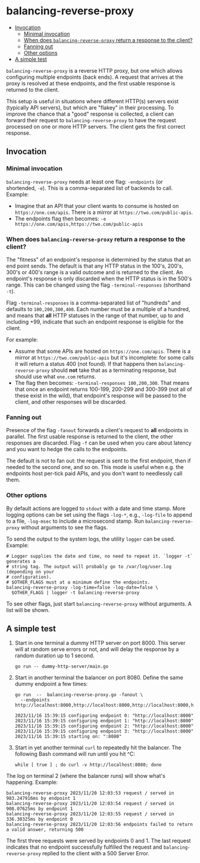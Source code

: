 # balancing-reverse-proxy

<!-- toc -->
- [Invocation](#invocation)
  - [Minimal invocation](#minimal-invocation)
  - [When does <code>balancing-reverse-proxy</code> return a response to the client?](#when-does-balancing-reverse-proxy-return-a-response-to-the-client)
  - [Fanning out](#fanning-out)
  - [Other options](#other-options)
- [A simple test](#a-simple-test)
<!-- /toc -->

`balancing-reverse-proxy` is a reverse HTTP proxy, but one which allows configuring multiple endpoints (back ends). A request that arrives at the proxy is resolved at these endpoints, and the first usable response is returned to the client.

This setup is useful in situations where different HTTP(s) servers exist (typically API servers), but which are "flakey" in their processing. To improve the chance that a "good" response is collected, a client can forward their request to `balancing-reverse-proxy` to have the request processed on one or more  HTTP servers. The client gets the first correct response.

## Invocation

### Minimal invocation

`balancing-reverse-proxy` needs at least one flag: `-endpoints` (or shortended, `-e`). This is a comma-separated list of backends to call. Example: 

- Imagine that an API that your client wants to consume is hosted on `https://one.com/apis`. There is a mirror at `https://two.com/public-apis`.
- The endpoints flag then becomes: `-e https://one.com/apis,https://two.com/public-apis`

### When does `balancing-reverse-proxy` return a response to the client?

The "fitness" of an endpoint's response is determined by the status that an end point sends. The default is that any HTTP status in the 100's, 200's, 300's or 400's range is a valid outcome and is returned to the client. An endpoint's response is only discarded when the HTTP status is in the 500's range. This can be changed using the flag `-terminal-responses` (shorthand `-t`).

Flag `-terminal-responses` is a comma-separated list of "hundreds" and defaults to `100,200,300,400`. Each number must be a multiple of a hundred, and means that **all** HTTP statuses in the range of that number, up to and including +99, indicate that such an endpoint response is eligible for the client.

For example:

- Assume that some APIs are hosted on `https://one.com/apis`. There is a mirror at `https://two.com/public-apis` but it's incomplete: for some calls it will return a status 400 (not found). If that happens then `balancing-reverse-proxy` should **not** take that as a terminating response, but should use what `one.com` returns.
- The flag then becomes: `-terminal-responses 100,200,300`. That means that once an endpoint returns 100-199, 200-299 and 300-399 (not all of these exist in the wild), that endpoint's response will be passed to the client, and other responses will be discarded.

### Fanning out

Presence of the flag `-fanout` forwards a client's request to **all** endpoints in parallel. The first usable response is returned to the client, the other responses are discarded. Flag `-f` can be used when you care about latency and you want to hedge the calls to the endpoints.

The default is not to fan out: the request is sent to the first endpoint, then if needed to the second one, and so on. This mode is useful when e.g. the endpoints host per-tick paid APIs, and you don't want to needlessly call them.

### Other options

By default actions are logged to `stdout` with a date and time stamp. More logging options can be set using the flags `-log-*`, e.g., `-log-file` to append to a file, `-log-msec` to include a microsecond stamp. Run `balancing-reverse-proxy` without arguments to see the flags.

To send the output to the system logs, the utility `logger` can be used. Example:

```shell
# Logger supplies the date and time, no need to repeat it. `logger -t` generates a 
# string tag. The output will probably go to /var/log/user.log (depending on your
# configuration).
# $OTHER_FLAGS must at a minimum define the endpoints.
balancing-reverse-proxy -log-time=false -log-date=false \
  $OTHER_FLAGS | logger -t balancing-reverse-proxy
```

To see other flags, just start `balancing-reverse-proxy` without arguments. A list will be shown.

## A simple test

1. Start in one terminal a dummy HTTP server on port 8000. This server will at random serve errors or not, and will delay the response by a random duration up to 1 second.

    ```shell
    go run -- dummy-http-server/main.go
    ```

2. Start in another terminal the balancer on port 8080. Define the same dummy endpoint a few times:

    ```shell
    go run  --  balancing-reverse-proxy.go -fanout \
      --endpoints http://localhost:8000,http://localhost:8000,http://localhost:8000,http://localhost:8000

    2023/11/16 15:39:15 configuring endpoint 0: "http://localhost:8000"
    2023/11/16 15:39:15 configuring endpoint 1: "http://localhost:8000"
    2023/11/16 15:39:15 configuring endpoint 2: "http://localhost:8000"
    2023/11/16 15:39:15 configuring endpoint 3: "http://localhost:8000"
    2023/11/16 15:39:15 starting on: ":8080"
    ```

3. Start in yet another terminal `curl` to repeatedly hit the balancer. The following Bash command will run until you hit ^C:

    ```shell
    while [ true ] ; do curl -v http://localhost:8080; done
    ```

The log on terminal 2 (where the balancer runs) will show what's happening. Example:

```
balancing-reverse-proxy 2023/11/20 12:03:53 request / served in 983.247916ms by endpoint 1
balancing-reverse-proxy 2023/11/20 12:03:54 request / served in 908.07625ms by endpoint 1
balancing-reverse-proxy 2023/11/20 12:03:55 request / served in 336.30325ms by endpoint 0
balancing-reverse-proxy 2023/11/20 12:03:56 endpoints failed to return a valid answer, returning 500
```

The first three requests were served by endpoints 0 and 1. The last request indicates that no endpoint successfully fulfilled the request and `balancing-reverse-proxy` replied to the client with a 500 Server Error.